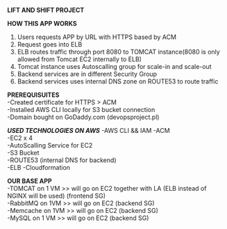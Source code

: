 **LIFT AND SHIFT PROJECT**




**HOW THIS APP WORKS**
1) Users requests APP by URL with HTTPS based by ACM
2) Request goes into ELB  
3) ELB routes traffic through port 8080 to TOMCAT instance(8080 is only allowed from Tomcat EC2 internally to ELB)  
4) Tomcat instance uses Autoscalling group for scale-in and scale-out  
5) Backend services are in different Security Group  
7) Backend services uses internal DNS zone on ROUTE53 to route traffic  

**PREREQUISUITES**  
-Created certificate for HTTPS > ACM  
-Installed AWS CLI locally for S3 bucket connection  
-Domain bought on GoDaddy.com (devopsproject.pl)  

***USED TECHNOLOGIES ON AWS***
-AWS CLI && IAM 
-ACM  
-EC2 x 4  
-AutoScalling Service for EC2  
-S3 Bucket  
-ROUTE53 (internal DNS for backend)  
-ELB
-Cloudformation

**OUR BASE APP**  
-TOMCAT on 1 VM   >> will go on EC2  together with LA (ELB instead of NGINX will be used) (frontend SG)  
-RabbitMQ on 1VM  >> will go on EC2  (backend SG)  
-Memcache on 1VM  >> will go on EC2  (backend SG)  
-MySQL    on 1 VM >> will go on EC2  (backend SG)  
  
